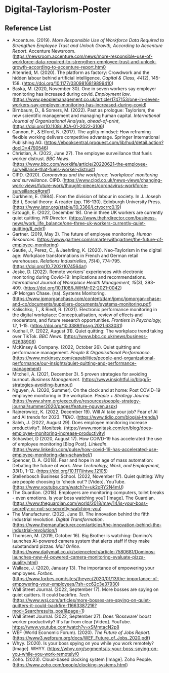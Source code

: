 # Digital-Taylorism-Poster
## Reference List
- Accenture. (2019). *More Responsible Use of Workforce Data Required to Strengthen Employee Trust and Unlock Growth, According to Accenture Report*. Accenture Newsroom. (https://newsroom.accenture.com/news/more-responsible-use-of-workforce-data-required-to-strengthen-employee-trust-and-unlock-growth-according-to-accenture-report.htm0
- Altenried, M. (2020). The platform as factory: Crowdwork and the hidden labour behind artificial intelligence. *Capital & Class, 44*(2), 145-158. (https://doi.org/10.1177/0309816819899410) 
- Baska, M. (2020, November 30). One in seven workers say employer monitoring has increased during covid. *Employment law*. (https://www.peoplemanagement.co.uk/article/1747153/one-in-seven-workers-say-employer-monitoring-has-increased-during-covid)
- Birnbaum, D., & Somers, M. (2022). Past as prologue: Taylorism, the new scientific management and managing human capital. *International Journal of Organisational Analysis, ahead-of-print*, (https://doi.org/10.1108/IJOA-01-2022-3106) 
- Cannon, F., & Elford, N. (2017). The agility mindset: How reframing flexible working delivers competitive advantage. Springer International Publishing AG. (https://ebookcentral.proquest.com/lib/hud/detail.action?docID=4790546) 
- Christian, A. (2022, June 27). The employee surveillance that fuels worker distrust. *BBC News*. (https://www.bbc.com/worklife/article/20220621-the-employee-surveillance-that-fuels-worker-distrust)
- CIPD. (2020). *Coronavirus and the workforce: ‘workplace’ monitoring and surveillance*. CIPD. (https://www.cipd.co.uk/news-views/changing-work-views/future-work/thought-pieces/coronavirus-workforce-surveillance#gref)
- Durkheim, E. (1984). From the division of labour in society. In J. Joseph (Ed.), Social theory: A reader (pp. 116-130). Edinburgh University Press. (https://www.jstor.org/stable/10.3366/j.ctvxcrrc0.19) 
- Eatough, E. (2022, December 18). One in three UK workers are currently quiet quitting. *HR Director*. (https://www.thehrdirector.com/business-news/work_life_balance/one-three-uk-workers-currently-quiet-quitting/#_edn1)
- Gartner. (2019, May 3). The future of employee monitoring. *Human Resources*. (https://www.gartner.com/smarterwithgartner/the-future-of-employee-monitoring) 
- Gautie, J., Perez, C., & Jaehrling, K. (2020). Neo-Taylorism in the digital age: Workplace transformations in French and German retail warehouses. *Relations Industrielles, 75*(4), 774-795. (https://doi.org/10.7202/1074564ar) 
- Jeske, D. (2022). Remote workers’ experiences with electronic monitoring during Covid-19: Implications and recommendations. *International Journal of Workplace Health Management, 15*(3), 393-409. (https://doi.org/10.1108/IJWHM-02-2021-0042) 
- JP Morgan Chase. (na). Systems Monitoring. (https://www.jpmorganchase.com/content/dam/jpmc/jpmorgan-chase-and-co/documents/suppliers-documents/systems-monitoring.pdf) 
- Kalischko, T., & Riedl, R. (2021). Electronic performance monitoring in the digital workplace: Conceptualisation, review of effects and moderators, and future research opportunities. *Frontiers in Psychology, 12*, 1-15. (https://doi.org/10.3389/fpsyg.2021.633031) 
- Kudhail, P. (2022, August 31). Quiet quitting: The workplace trend taking over TikTok. *BBC News*. (https://www.bbc.co.uk/news/business-62638908) 
- McKinsey & Company. (2022, October 26). Quiet quitting and performance management. *People & Organisational Performance*. (https://www.mckinsey.com/capabilities/people-and-organizational-performance/our-insights/quiet-quitting-and-performance-management)
- Mitchell, A. (2021, December 3). 5 proven strategies for avoiding burnout. *Business Management*. (https://www.insightful.io/blog/5-strategies-avoiding-burnout)
- Nguyen, A. (2020, Summer). On the clock and at home: Post COVID-19 employee monitoring in the workplace. *People + Strategy Journal*. (https://www.shrm.org/executive/resources/people-strategy-journal/summer2020/pages/feature-nguyen.aspx) 
- Rajnerowicz, K. (2022, December 19). Will AI take your job? Fear of AI and AI trends for 2023. *TIDIO*. (https://www.tidio.com/blog/ai-trends/)
- Saleh, J. (2022, August 29). Does employee monitoring increase productivity?. *Monitask*. (https://www.monitask.com/en/blog/does-employee-monitoring-increase-productivity)
- Schawbel, D (2020, August 17). How COIVD-19 has accelerated the use of employee monitoring [Blog Post]. *LinkedIn*. (https://www.linkedin.com/pulse/how-covid-19-has-accelerated-use-employee-monitoring-dan-schawbel/) 
- Spencer, D. A. (2018). Fear and hope in an age of mass automation: Debating the future of work. *New Technology, Work, and Employment, 33*(1), 1-12. (https://doi.org/10.1111/ntwe.12105)
- Stellenbosch Business School. (2022, November 17). Quiet quitting: Why are people choosing to 'check out'? [Video]. YouTube. (https://www.youtube.com/watch?v=uk2oRY2N4mU)
- The Guardian. (2018). Employers are monitoring computers, toilet breaks - even emotions. Is your boss watching you? [Image]. The Guardian. (https://www.theguardian.com/world/2018/may/14/is-your-boss-secretly-or-not-so-secretly-watching-you)
- The Manufacturer. (2022, June 9). The innovation behind the fifth industrial revolution. *Digital Transformation*. (https://www.themanufacturer.com/articles/the-innovation-behind-the-industrial-revolution/) 
- Thomsen, M. (2019, October 16). Big Brother is watching: Domino's launches AI-powered camera system that alerts staff if they make substandard pizzas. *Mail Online*. (https://www.dailymail.co.uk/sciencetech/article-7580681/Dominos-launches-new-AI-powered-camera-monitoring-evaluate-pizza-quality.html)
- Wallace, J. (2020, January 13). The importance of empowering your employees. *Forbes*. (https://www.forbes.com/sites/theyec/2020/01/13/the-importance-of-empowering-your-employees/?sh=cc62c3e37930)
- Wall Street Journal. (2022, September 17). More bosses are spying on quiet quitters. It could backfire. *Tech*. (https://www.wsj.com/articles/more-bosses-are-spying-on-quiet-quitters-it-could-backfire-11663387216?mod=Searchresults_pos1&page=1)
- Wall Street Journal. (2022, September 27). Does 'Bossware' boost worker productivity? It's far from clear [Video]. YouTube. https://www.youtube.com/watch?v=xSMmtacN2p8 
- WEF (World Economic Forum). (2020). *The Future of Jobs Report*. (https://www3.weforum.org/docs/WEF_Future_of_Jobs_2020.pdf)
- Whyy. (2020). Is your boss spying on you while you work remotely? [Image]. WHYY. (https://whyy.org/segments/is-your-boss-spying-on-you-while-you-work-remotely/0
- Zoho. (2023). Cloud-based clocking system [Image]. Zoho People. (https://www.zoho.com/people/clocking-systems.html)

